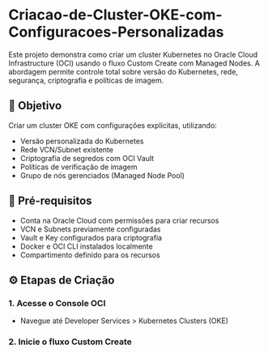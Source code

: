# Criacao-de-Cluster-OKE-com-Configuracoes-Personalizadas

Este projeto demonstra como criar um cluster Kubernetes no Oracle Cloud Infrastructure (OCI) usando o fluxo Custom Create com Managed Nodes. A abordagem permite controle total sobre versão do Kubernetes, rede, segurança, criptografia e políticas de imagem.

## 🚀 Objetivo

Criar um cluster OKE com configurações explícitas, utilizando:

- Versão personalizada do Kubernetes
- Rede VCN/Subnet existente
- Criptografia de segredos com OCI Vault
- Políticas de verificação de imagem
- Grupo de nós gerenciados (Managed Node Pool)

## 🧱 Pré-requisitos

- Conta na Oracle Cloud com permissões para criar recursos
- VCN e Subnets previamente configuradas
- Vault e Key configurados para criptografia
- Docker e OCI CLI instalados localmente
- Compartimento definido para os recursos

## ⚙️ Etapas de Criação

### 1. Acesse o Console OCI
- Navegue até Developer Services > Kubernetes Clusters (OKE)

### 2. Inicie o fluxo Custom Create

